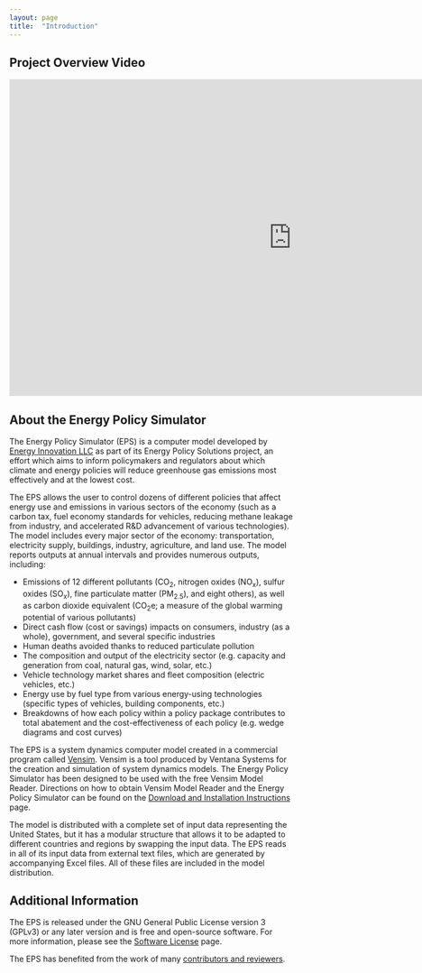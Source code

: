 ```yaml
---
layout: page
title:  "Introduction"
---
```

## Project Overview Video
<iframe width="1000" height="562" src="https://www.youtube.com/embed/LuP6vUhrDx8" frameborder="0" allow="autoplay; encrypted-media" allowfullscreen></iframe>

## About the Energy Policy Simulator

The Energy Policy Simulator (EPS) is a computer model developed by [Energy Innovation LLC](https://energyinnovation.org/) as part of its Energy Policy Solutions project, an effort which aims to inform policymakers and regulators about which climate and energy policies will reduce greenhouse gas emissions most effectively and at the lowest cost.

The EPS allows the user to control dozens of different policies that affect energy use and emissions in various sectors of the economy (such as a carbon tax, fuel economy standards for vehicles, reducing methane leakage from industry, and accelerated R&D advancement of various technologies).  The model includes every major sector of the economy: transportation, electricity supply, buildings, industry, agriculture, and land use.  The model reports outputs at annual intervals and provides numerous outputs, including:

* Emissions of 12 different pollutants (CO<sub>2</sub>, nitrogen oxides (NO<sub>x</sub>), sulfur oxides (SO<sub>x</sub>), fine particulate matter (PM<sub>2.5</sub>), and eight others), as well as carbon dioxide equivalent (CO<sub>2</sub>e; a measure of the global warming potential of various pollutants)
* Direct cash flow (cost or savings) impacts on consumers, industry (as a whole), government, and several specific industries
* Human deaths avoided thanks to reduced particulate pollution
* The composition and output of the electricity sector (e.g. capacity and generation from coal, natural gas, wind, solar, etc.)
* Vehicle technology market shares and fleet composition (electric vehicles, etc.)
* Energy use by fuel type from various energy-using technologies (specific types of vehicles, building components, etc.)
* Breakdowns of how each policy within a policy package contributes to total abatement and the cost-effectiveness of each policy (e.g. wedge diagrams and cost curves)

The EPS is a system dynamics computer model created in a commercial program called [Vensim](http://vensim.com/).  Vensim is a tool produced by Ventana Systems for the creation and simulation of system dynamics models.  The Energy Policy Simulator has been designed to be used with the free Vensim Model Reader.  Directions on how to obtain Vensim Model Reader and the Energy Policy Simulator can be found on the [Download and Installation Instructions](download.html) page.

The model is distributed with a complete set of input data representing the United States, but it has a modular structure that allows it to be adapted to different countries and regions by swapping the input data.  The EPS reads in all of its input data from external text files, which are generated by accompanying Excel files.  All of these files are included in the model distribution.

## Additional Information

The EPS is released under the GNU General Public License version 3 (GPLv3) or any later version and is free and open-source software.  For more information, please see the [Software License](software-license.html) page.

The EPS has benefited from the work of many [contributors and reviewers](acknowledgement.html). 